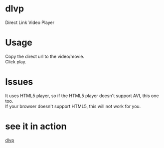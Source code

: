 # dlvp
Direct Link Video Player

# Usage
Copy the direct url to the video/movie. <br/>
Click play.

# Issues
It uses HTML5 player, so if the HTML5 player doesn't support AVI, this one too. <br/>
If your browser doesn't support HTML5, this will not work for you.

# see it in action
<a href="https://alkane-9db9f.firebaseapp.com/dlvp/">dlvp</a>
